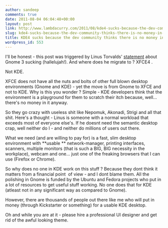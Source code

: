 ```yaml
---
author: sandeep
comments: true
date: 2011-08-04 06:04:48+00:00
layout: post
link: http://www.lambdacurry.com/2011/08/kde4-sucks-because-the-dev-community-thinks-there-is-no-money-in-it/
slug: kde4-sucks-because-the-dev-community-thinks-there-is-no-money-in-it
title: KDE4 sucks because the dev community thinks there is no money in it
wordpress_id: 553
---
```


I'll be honest - this post was triggered by Linus Torvalds' [statement](https://plus.google.com/106327083461132854143/posts/SbnL3KaVRtM) about Gnome 3 sucking (hallelujah!). And where does he migrate to ? XFCE4 .

Not KDE.

XFCE does not have all the nuts and bolts of other full blown desktop environments (Gnome and KDE) - yet the move is from Gnome to XFCE and not to KDE. Why is this you wonder ? Simple - KDE developers think that the environment is a playground for them to scratch their itch because, well... there's no money in it anyway.

So they go crazy with useless shit like Nepomuk, Akonadi, Strigi and all that shit. Here's a thought - Linus is someone with a normal workload that exceeds most of everyone else's. If he doesnt need the semantic desktop crap, well neither do I - and neither do millions of users out there.

What we need (and are willing to pay for) is a fast, slim desktop environment with **usable ** network-manager, printing interfaces, scanners, multiple monitors (that is such a BIG, BIG necessity in the workplace), webcam and one... just one of the freaking browsers that I can use (Firefox or Chrome).

So why does no one in KDE work on this stuff ? Because they dont think it matters from a financial point  of view - and I dont blame them. All the polishing in Gnome is funded by the Ubuntu and Fedora projects who put in a lot of resources to get useful stuff working. No one does that for KDE (atleast not in any significant way as compared to Gnome).

However, there are thousands of people out there like me who will put in money (through Kickstarter or something) for a usable KDE desktop.

Oh and while you are at it - please hire a professional UI designer and get rid of the awful looking theme.
